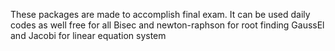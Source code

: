 These packages are made to accomplish final exam. It can be used daily codes as well
free for all
Bisec and newton-raphson for root finding
GaussEl and Jacobi for linear equation system

